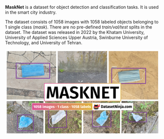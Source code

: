 **MaskNet** is a dataset for object detection and classification tasks. It is used in the smart city industry. 

The dataset consists of 1058 images with 1058 labeled objects belonging to 1 single class (*mask*). There are no pre-defined <i>train/val/test</i> splits in the dataset. The dataset was released in 2022 by the Khatam University, University of Applied Sciences Upper Austria, Swinburne University of Technology, and University of Tehran.

<img src="https://github.com/dataset-ninja/masknet/raw/main/visualizations/poster.png">
